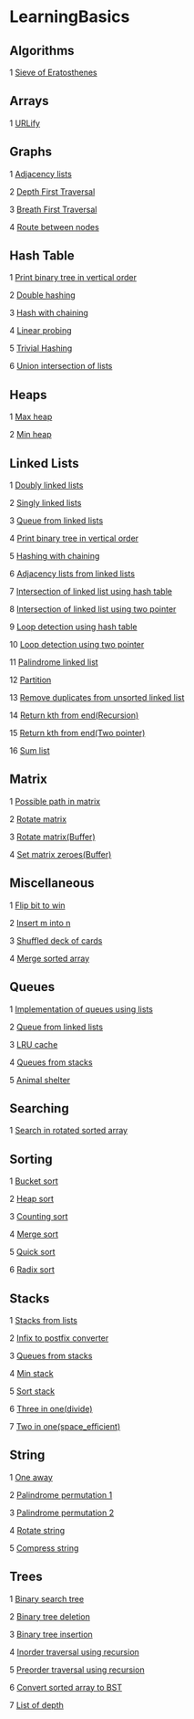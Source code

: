 # LearningBasics
## Algorithms
1 [Sieve of Eratosthenes](https://github.com/sarthakkhandelwal7/LearningBasics/blob/master/algorithms/sieve_of_eratosthenes.ipynb)
## Arrays
1 [URLify](https://github.com/sarthakkhandelwal7/LearningBasics/blob/master/arrays/URLify.ipynb)
## Graphs
1 [Adjacency lists](https://github.com/sarthakkhandelwal7/LearningBasics/blob/master/graphs/adjacency_list/adjacency_list.ipynb)

2 [Depth First Traversal](https://github.com/sarthakkhandelwal7/LearningBasics/blob/master/graphs/depth_first_traversal.py)

3 [Breath First Traversal](https://github.com/sarthakkhandelwal7/LearningBasics/blob/master/graphs/breath_first_traversal.py)

4 [Route between nodes](https://github.com/sarthakkhandelwal7/LearningBasics/blob/master/graphs/route_between_nodes.py)
## Hash Table
1 [Print binary tree in vertical order](https://github.com/sarthakkhandelwal7/LearningBasics/blob/master/hash_table/print_binary_tree_in_vertical_order/print_binary_tree_in_vertical_order.ipynb)

2 [Double hashing](https://github.com/sarthakkhandelwal7/LearningBasics/blob/master/hash_table/double_hashing.ipynb)

3 [Hash with chaining](https://github.com/sarthakkhandelwal7/LearningBasics/blob/master/hash_table/hash_with_chaining.ipynb)

4 [Linear probing](https://github.com/sarthakkhandelwal7/LearningBasics/blob/master/hash_table/linear_probing.ipynb)

5 [Trivial Hashing](https://github.com/sarthakkhandelwal7/LearningBasics/blob/master/hash_table/trivial_hashing.ipynb)

6 [Union intersection of lists](https://github.com/sarthakkhandelwal7/LearningBasics/blob/master/hash_table/union_intersection_of_lists/union_intersection_of_lists.ipynb)
## Heaps
1 [Max heap](https://github.com/sarthakkhandelwal7/LearningBasics/blob/master/heaps/max_heap.ipynb)

2 [Min heap](https://github.com/sarthakkhandelwal7/LearningBasics/blob/master/heaps/min_heap.ipynb)
## Linked Lists
1 [Doubly linked lists](https://github.com/sarthakkhandelwal7/LearningBasics/blob/master/linkedlist/doubly_linked_list.py)

2 [Singly linked lists](https://github.com/sarthakkhandelwal7/LearningBasics/blob/master/linkedlist/linked_list.py)

3 [Queue from linked lists](https://github.com/sarthakkhandelwal7/LearningBasics/blob/master/linkedlist/queue_from_linked_list.ipynb)

4 [Print binary tree in vertical order](https://github.com/sarthakkhandelwal7/LearningBasics/blob/master/hash_table/print_binary_tree_in_vertical_order/print_binary_tree_in_vertical_order.ipynb)

5 [Hashing with chaining](https://github.com/sarthakkhandelwal7/LearningBasics/blob/master/hash_table/hash_with_chaining.ipynb)

6 [Adjacency lists from linked lists](https://github.com/sarthakkhandelwal7/LearningBasics/blob/master/graphs/adjacency_list/adjacency_list.ipynb)

7 [Intersection of linked list using hash table](https://github.com/sarthakkhandelwal7/LearningBasics/blob/master/linkedlist/intersection(hash_table).ipynb)

8 [Intersection of linked list using two pointer](https://github.com/sarthakkhandelwal7/LearningBasics/blob/master/linkedlist/intersection(two_pointer).ipynb)

9 [Loop detection using hash table](https://github.com/sarthakkhandelwal7/LearningBasics/blob/master/linkedlist/loop_detection(hash_table).ipynb)

10 [Loop detection using two pointer](https://github.com/sarthakkhandelwal7/LearningBasics/blob/master/linkedlist/loop_detection(two_pointer).ipynb)

11 [Palindrome linked list](https://github.com/sarthakkhandelwal7/LearningBasics/blob/master/linkedlist/palindrome_linked_list.ipynb)

12 [Partition](https://github.com/sarthakkhandelwal7/LearningBasics/blob/master/linkedlist/partition.ipynb)

13 [Remove duplicates from unsorted linked list](https://github.com/sarthakkhandelwal7/LearningBasics/blob/master/linkedlist/remove_duplicates_unsorted_linkedlist_buffer.ipynb)

14 [Return kth from end(Recursion)](https://github.com/sarthakkhandelwal7/LearningBasics/blob/master/linkedlist/return_kth_from_end_recursion.ipynb)

15 [Return kth from end(Two pointer)](https://github.com/sarthakkhandelwal7/LearningBasics/blob/master/linkedlist/return_kth_from_last_itrative.ipynb)

16 [Sum list](https://github.com/sarthakkhandelwal7/LearningBasics/blob/master/linkedlist/sum_lists.ipynb)
## Matrix
1 [Possible path in matrix](https://github.com/sarthakkhandelwal7/LearningBasics/blob/master/matrix/possible_path_in_matrix.ipynb)

2 [Rotate matrix](https://github.com/sarthakkhandelwal7/LearningBasics/blob/master/matrix/rotate_matrix.ipynb)

3 [Rotate matrix(Buffer)](https://github.com/sarthakkhandelwal7/LearningBasics/blob/master/matrix/rotate_matrix_buffer_method.ipynb)

4 [Set matrix zeroes(Buffer)](https://github.com/sarthakkhandelwal7/LearningBasics/blob/master/matrix/set_matrix_zeroes_using_buffer.ipynb)
## Miscellaneous
1 [Flip bit to win](https://github.com/sarthakkhandelwal7/LearningBasics/blob/master/miscellaneous/flip_bit_to_win.ipynb)

2 [Insert m into n](https://github.com/sarthakkhandelwal7/LearningBasics/blob/master/miscellaneous/insert_m_into_n.ipynb)

3 [Shuffled deck of cards](https://github.com/sarthakkhandelwal7/LearningBasics/blob/master/miscellaneous/shuffled_deck_of_cards.ipynb)

4 [Merge sorted array](https://github.com/sarthakkhandelwal7/LearningBasics/blob/master/miscellaneous/sorted_merge.ipynb)
## Queues
1 [Implementation of queues using lists](https://github.com/sarthakkhandelwal7/LearningBasics/blob/master/matrix/possible_path_in_matrix.ipynb)

2 [Queue from linked lists](https://github.com/sarthakkhandelwal7/LearningBasics/blob/master/linkedlist/queue_from_linked_list.ipynb)

3 [LRU cache](https://github.com/sarthakkhandelwal7/LearningBasics/blob/master/queues/LRU_cache.ipynb)

4 [Queues from stacks](https://github.com/sarthakkhandelwal7/LearningBasics/blob/master/stacks/QuesFromStacks.py)

5 [Animal shelter](https://github.com/sarthakkhandelwal7/LearningBasics/blob/master/queues/animal_shelter.py)
## Searching
1 [Search in rotated sorted array](https://github.com/sarthakkhandelwal7/LearningBasics/blob/master/searching/search_in_rotated_sorted_array.ipynb)
## Sorting
1 [Bucket sort](https://github.com/sarthakkhandelwal7/LearningBasics/blob/master/sorting/bucket_sort/bucket_sort.ipynb)

2 [Heap sort](https://github.com/sarthakkhandelwal7/LearningBasics/blob/master/sorting/heap_sort/heap_sort.ipynb)

3 [Counting sort](https://github.com/sarthakkhandelwal7/LearningBasics/blob/master/sorting/counting_sort.ipynb)

4 [Merge sort](https://github.com/sarthakkhandelwal7/LearningBasics/blob/master/sorting/merge_sort.ipynb)

5 [Quick sort](https://github.com/sarthakkhandelwal7/LearningBasics/blob/master/sorting/quick_sort.ipynb)

6 [Radix sort](https://github.com/sarthakkhandelwal7/LearningBasics/blob/master/sorting/radix_sort.ipynb)
## Stacks
1 [Stacks from lists](https://github.com/sarthakkhandelwal7/LearningBasics/blob/master/stacks/stacks/stacks.py)

2 [Infix to postfix converter](https://github.com/sarthakkhandelwal7/LearningBasics/blob/master/stacks/InfixToPostfixConverter.ipynb)

3 [Queues from stacks](https://github.com/sarthakkhandelwal7/LearningBasics/blob/master/stacks/QuesFromStacks.py)

4 [Min stack](https://github.com/sarthakkhandelwal7/LearningBasics/blob/master/stacks/min_stack.py)

5 [Sort stack](https://github.com/sarthakkhandelwal7/LearningBasics/blob/master/stacks/sort_stack.py)

6 [Three in one(divide)](https://github.com/sarthakkhandelwal7/LearningBasics/blob/master/stacks/three_in_one(divide).ipynb)

7 [Two in one(space_efficient)](https://github.com/sarthakkhandelwal7/LearningBasics/blob/master/stacks/two_in_one(space_efficient).ipynb)
## String
1 [One away](https://github.com/sarthakkhandelwal7/LearningBasics/blob/master/strings/one_away.ipynb)

2 [Palindrome permutation 1](https://github.com/sarthakkhandelwal7/LearningBasics/blob/master/strings/palindrome_permutation1.ipynb)

3 [Palindrome permutation 2](https://github.com/sarthakkhandelwal7/LearningBasics/blob/master/strings/palindrome_permutation2.ipynb)

4 [Rotate string](https://github.com/sarthakkhandelwal7/LearningBasics/blob/master/strings/rotate_string.ipynb)

5 [Compress string](https://github.com/sarthakkhandelwal7/LearningBasics/blob/master/strings/string_compression.ipynb)
## Trees
1 [Binary search tree](https://github.com/sarthakkhandelwal7/LearningBasics/blob/master/trees/binary_search_tree.ipynb)

2 [Binary tree deletion](https://github.com/sarthakkhandelwal7/LearningBasics/blob/master/trees/binary_tree_deletion.ipynb)

3 [Binary tree insertion](https://github.com/sarthakkhandelwal7/LearningBasics/blob/master/trees/binary_tree_insertion.ipynb)

4 [Inorder traversal using recursion](https://github.com/sarthakkhandelwal7/LearningBasics/blob/master/trees/inorder_traversal.ipynb)

5 [Preorder traversal using recursion](https://github.com/sarthakkhandelwal7/LearningBasics/blob/master/trees/preorder_traversal.ipynb)

6 [Convert sorted array to BST](https://github.com/sarthakkhandelwal7/LearningBasics/blob/master/trees/convert_sorted_array_to_binary_search_tree.py)

7 [List of depth](https://github.com/sarthakkhandelwal7/LearningBasics/blob/master/trees/list_of_depth.py)

